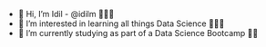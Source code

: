 - 👋 Hi, I’m Idil - @idilm 🙋🏽‍♀️
- 👀 I’m interested in learning all things Data Science 👩🏽‍💻
- 🌱 I’m currently studying as part of a Data Science Bootcamp 💪🏽
<!---
idilm/idilm is a ✨ special ✨ repository because its `README.md` (this file) appears on your GitHub profile.
You can click the Preview link to take a look at your changes.
--->
